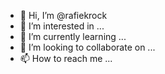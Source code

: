 - 👋 Hi, I’m @rafiekrock
- 👀 I’m interested in ...
- 🌱 I’m currently learning ...
- 💞️ I’m looking to collaborate on ...
- 📫 How to reach me ...

<!---
rafiekrock/rafiekrock is a ✨ special ✨ repository because its `README.md` (this file) appears on your GitHub profile.
You can click the Preview link to take a look at your changes.
--->
